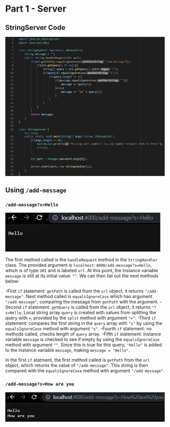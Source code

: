 # Part 1 - Server
## StringServer Code
![Code Image](week2images/stringservercode.png)

## Using `/add-message`
### `/add-message?s=Hello`
![Message 1 Image](week2images/firstmessage.png)

The first method called is the `handleRequest` method in the `StringHandler` class. The provided argument is `localhost:4000/add-message?s=Hello`, which is of type `URI` and is labeled `url`. At this point, the instance variable `message` is still at its initial value: `""`. We can then list out the next methods below:

-First `if` statement: `getPath` is called from the `url` object, it returns `"/add-message"`. Next method called is `equalsIgnoreCase` which has argument `"/add-message"`, comparing the message from `getPath` with the argument.
-Second `if` statement: `getQuery` is called from the `url` object, it returns `"?s=Hello`. Local string array `query` is created with values from splitting the query with `=`, provided by the `split` method with argument `"="`.
-Third `if` statement: compares the first string in the `query` array with `"s"` by using the `equalsIgnoreCase` method with argument `"s"`.
-Fourth `if` statement: no methods called, checks length of `query` array.
-Fifth `if` statement: instance variable `message` is checked to see if empty by using the `equalsIgnoreCase` method with argument `""`. Since this is true for this query, `"Hello"` is added to the instance variable `message`, making `message = "Hello"`. 

In the first `if` statment, the first method called is `getPath` from the `url` object, which returns the value of `"/add-message"`. This string is then compared with the `equalsIgnoreCase` method with argument `"/add-message"`.
### `/add-message?s=How are you`
![Message 2 Image](week2images/secondmessage.png)
